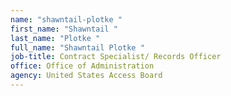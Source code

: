 ```yaml
---
name: "shawntail-plotke "
first_name: "Shawntail "
last_name: "Plotke "
full_name: "Shawntail Plotke "
job-title: Contract Specialist/ Records Officer 
office: Office of Administration
agency: United States Access Board
---
```

